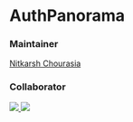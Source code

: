 # AuthPanorama

### Maintainer

[Nitkarsh Chourasia](https://www.github.com/NitkarshChourasia)

### Collaborator

<a href="https://github.com/PBJI/AuthPanorama/graphs/contributors">
  <img src="https://contrib.rocks/image?repo=PBJI/AuthPanorama" />
</a>

<a href="https://github.com/PBJI/AuthPanorama/graphs/contributors">
  <img src="https://contrib.rocks/image?repo=PBJI/AuthPanorama" />
</a>
